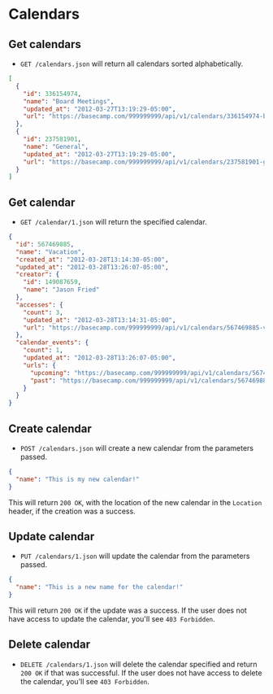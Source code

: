 Calendars
=========

Get calendars
-------------

* `GET /calendars.json` will return all calendars sorted alphabetically.

```json
[
  {
    "id": 336154974,
    "name": "Board Meetings",
    "updated_at": "2012-03-27T13:19:29-05:00",
    "url": "https://basecamp.com/999999999/api/v1/calendars/336154974-board-meetings.json"
  },
  {
    "id": 237581901,
    "name": "General",
    "updated_at": "2012-03-27T13:19:29-05:00",
    "url": "https://basecamp.com/999999999/api/v1/calendars/237581901-general.json"
  }
]
```


Get calendar
------------

* `GET /calendar/1.json` will return the specified calendar.

```json
{
  "id": 567469885,
  "name": "Vacation",
  "created_at": "2012-03-28T13:14:30-05:00",
  "updated_at": "2012-03-28T13:26:07-05:00",
  "creator": {
    "id": 149087659,
    "name": "Jason Fried"
  },
  "accesses": {
    "count": 3,
    "updated_at": "2012-03-28T13:14:31-05:00",
    "url": "https://basecamp.com/999999999/api/v1/calendars/567469885-vacation/accesses.json"
  },
  "calendar_events": {
    "count": 1,
    "updated_at": "2012-03-28T13:26:07-05:00",
    "urls": {
      "upcoming": "https://basecamp.com/999999999/api/v1/calendars/567469885-vacation/calendar_events.json",
      "past": "https://basecamp.com/999999999/api/v1/calendars/567469885-vacation/calendar_events/past.json"
    }
  }
}
```


Create calendar
---------------

* `POST /calendars.json` will create a new calendar from the parameters passed.

```json
{
  "name": "This is my new calendar!"
}
```

This will return `200 OK`, with the location of the new calendar in the `Location` header, if the creation was a success.


Update calendar
---------------

* `PUT /calendars/1.json` will update the calendar from the parameters passed.

```json
{
  "name": "This is a new name for the calendar!"
}
```

This will return `200 OK` if the update was a success. If the user does not have access to update the calendar, you'll see `403 Forbidden`.


Delete calendar
-------------

* `DELETE /calendars/1.json` will delete the calendar specified and return `200 OK` if that was successful. If the user does not have access to delete the calendar, you'll see `403 Forbidden`.